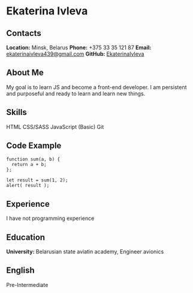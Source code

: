 # Ekaterina Ivleva
## Contacts
**Location:** Minsk, Belarus
**Phone:** +375 33 35 121 87
**Email:** ekaterinaivleva439@gmail.com
**GitHub:** [EkaterinaIvleva](https://github.com/EkaterinaIvleva)
## About Me
My goal is to learn JS and become a front-end developer. I am persistent and purposeful and ready to learn and learn new things.
## Skills
HTML
CSS/SASS
JavaScript (Basic)
Git
## Code Example
```
function sum(a, b) {
  return a + b;
};

let result = sum(1, 2);
alert( result );
```
## Experience
I have not programming experience
## Education
**University:** Belarusian state aviatin academy, Engineer avionics
## English
Pre-Intermediate